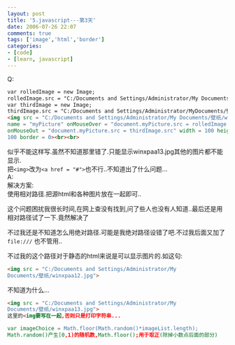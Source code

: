 ```yaml
---
layout: post
title: '5.javascript---第3天'
date: 2006-07-26 22:07
comments: true
tags: ['image','html','border']
categories:
- [code]
- [learn, javascript]
---
```


Q:  
```html
var rolledImage = new Image;  
rolledImage.src = "C:/Documents and Settings/Administrator/My Documents/壁纸/winxpaa12.jpg";  
var thirdImage = new Image;  
thirdImage.src = "C:/Documents and Settings/Administrator/MyDocuments/壁纸/winxpaa10.jpg";  
<img src = "C:/Documents and Settings/Administrator/My Documents/壁纸/winxpaa13.jpg"  
name = "myPicture" onMouseOver = "document.myPicture.src = rolledImage.src"  
onMouseOut = "document.myPicture.src = thirdImage.src" width = 100 height =
100 border = 0><br><br>  
```

似乎不能这样写.虽然不知道那里错了.只能显示winxpaa13.jpg其他的图片都不能显示.  
把`<img>`改为`<a href = "#">`也不行..不知道出了什么问题...  
A:  
解决方案:  
使用相对路径.把源html和各种图片放在一起即可..

这个问题困扰我很长时间,在网上查没有找到,问了些人也没有人知道..最后还是用相对路径试了一下.竟然解决了

不过我还是不知道怎么用绝对路径.可能是我绝对路径设错了吧.不过我后面又加了`file:///` 也不管用..

不过我的这个路径对于静态的html来说是可以显示图片的.如这句:
```html
<img src = "C:/Documents and Settings/Administrator/My
Documents/壁纸/winxpaa12.jpg">


```

不知道为什么...
```html
<img src = "C:/Documents and Settings/Administrator/My
Documents/壁纸/winxpaa13.jpg">  
这里的<img要写在一起,否则只是打印字符串...

var imageChoice = Math.floor(Math.random()*imageList.length);  
Math.random()产生[0,1)的随机数,Math.floor();用于取正(除掉小数点后面的部分)  


```
